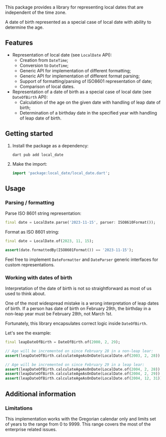 This package provides a library for representing local dates that are
independent of the time zone.

A date of birth represented as a special case of local date with ability
to determine the age.

## Features

* Representation of local date (see `LocalDate` API):
  * Creation from `DateTime`;
  * Conversion to `DateTime`;
  * Generic API for implementation of different formatting;
  * Generic API for implementation of different format parsing;
  * Support of formatting/parsing of ISO8601 representation of date;
  * Comparison of local dates.
* Representation of a date of birth as a special case of local date (see `DateOfBirth` API):
  * Calculation of the age on the given date with handling of leap date of birth;
  * Determination of a birthday date in the specified year with handling of leap date of birth.

## Getting started

1. Install the package as a dependency:

    ```shell
    dart pub add local_date
    ```

2. Make the import:

    ```dart
    import 'package:local_date/local_date.dart';
    ```

## Usage

### Parsing / formatting

Parse ISO 8601 string representation:

```dart
final date = LocalDate.parse('2023-11-15', parser: ISO8610Format());
```

Format as ISO 8601 string:

```dart
final date = LocalDate.of(2023, 11, 15);

assert(date.formattedBy(ISO8601Format()) == '2023-11-15');
```

Feel free to implement `DateFormatter` and `DateParser` generic interfaces
for custom representations.

### Working with dates of birth

Interpretation of the date of birth is not so straightforward as most of
us used to think about.

One of the most widespread mistake is a wrong interpretation of leap dates
of birth. If a person has date of birth on February 29th, the birthday in
a non-leap year must be February 28th, not March 1st.

Fortunately, this library encapsulates correct logic inside `DateOfBirth`.

Let's see the example:

```dart
final leapDateOfBirth = DateOfBirth.of(2000, 2, 29);

// Age will be incremented on since February 28 in a non-leap lear:
assert(leapDateOfBirth.calculateAgeAsOnDate(LocalDate.of(2003, 2, 28)) == 3);

// Age will be incremented on since February 29 in a leap lear:
assert(leapDateOfBirth.calculateAgeAsOnDate(LocalDate.of(2004, 2, 28)) == 3);
assert(leapDateOfBirth.calculateAgeAsOnDate(LocalDate.of(2004, 2, 29)) == 3);
assert(leapDateOfBirth.calculateAgeAsOnDate(LocalDate.of(2004, 12, 31)) == 3);
```

## Additional information

### Limitations

This implementation works with the Gregorian calendar only and limits set
of years to the range from 0 to 9999. This range covers the most of
the enterprise related issues.
